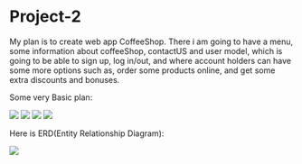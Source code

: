 # Project-2

   My plan is to create web app CoffeeShop. There i am going to have a menu, some information about
 coffeeShop, contactUS and user model, which is going to be able to sign up, log in/out, and where account holders can have some more options such as, order some products online, and get some extra discounts and bonuses.




Some very Basic plan:

![](../../../../../Desktop/project2%20preparations/signup%20page%20project2.jpeg)
![](../../../../../Desktop/project2%20preparations/login%20page%20project2.jpeg)
![](../../../../../Desktop/project2%20preparations/Main%20Page%20project2.jpeg)
![](../../../../../Desktop/project2%20preparations/menu%20page%20project%202.jpeg)


Here is ERD(Entity Relationship Diagram):

![](../../../../../Desktop/ERD.jpeg)